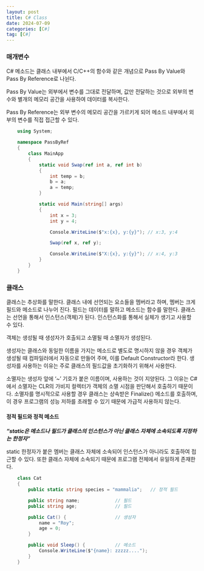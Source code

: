 ```yaml
---
layout: post
title: C# Class
date: 2024-07-09
categories: [C#]
tag: [C#]
---
```


### **매개변수**

C# 메소드는 클래스 내부에서 C/C++의 함수와 같은 개념으로 Pass By Value와 Pass By Reference로 나뉜다. 

Pass By Value는 외부에서 변수를 그대로 전달하며, 값만 전달하는 것으로 외부의 변수와 별개의 메모리 공간을 사용하여 데이터를 복사한다.

Pass By Reference는 외부 변수의 메모리 공간을 가르키게 되어 메소드 내부에서 외부의 변수를 직접 접근할 수 있다.

```C#
    using System;

    namespace PassByRef
    {
        class MainApp
        {
            static void Swap(ref int a, ref int b)
            {
                int temp = b;
                b = a;
                a = temp;
            }

            static void Main(string[] args)
            {
                int x = 3;
                int y = 4;

                Console.WriteLine($"x:{x}, y:{y}"); // x:3, y:4

                Swap(ref x, ref y);

                Console.WriteLine($"X:{x}, y:{y}"); // x:4, y:3
            }
        }
    }
```

### **클래스**

클래스는 추상화를 말한다. 클래스 내에 선언되는 요소들을 멤버라고 하며, 멤버는 크게 필드와 메소드로 나누어 진다. 필드는 데이터를 말하고 메소드는 함수를 말한다. 
클래스는 선언을 통해서 인스턴스(객체)가 된다. 인스턴스화를 통해서 실체가 생기고 사용할 수 있다.

객체는 생성될 때 생성자가 호출되고 소멸될 때 소멸자가 생성된다.

생성자는 클래스와 동일한 이름을 가지는 메소드로 별도로 명시하지 않을 경우 객체가 생성될 때 컴파일러에서 자동으로 만들어 주며, 이를 Default Constructor라 한다. 
생성자를 사용하는 이유는 주로 클래스의 필드값을 초기화하기 위해서 사용한다.

소멸자는 생성자 앞에 ‘~’ 기호가 붙은 이름이며, 사용하는 것이 지양된다. 그 이유는 C#에서 소멸자는 CLR의 가비지 컬렉터가 객체의 소멸 시점을 판단해서 호출하기 때문이다. 
소멸자를 명시적으로 사용할 경우 클래스는 상속받은 Finalize() 메소드를 호출하며, 이 경우 프로그램의 성능 저하를 초래할 수 있기 때문에 가급적 사용하지 않는다.


#### **정적 필드와 정적 메소드** ####

***“static은 메소드나 필드가 클래스의 인스턴스가 아닌 클래스 자체에 소속되도록 지정하는 한정자”***

static 한정자가 붙은 멤버는 클래스 자체에 소속되어 인스턴스가 아니라도 호출하여 접근할 수 있다.
또한 클래스 자체에 소속되기 때문에 프로그램 전체에서 유일하게 존재한다.

```C#   
    class Cat 
    {
        public static string species = "mammalia";   // 정적 필드

        public string name;             // 필드
        public string age;              // 필드

        public Cat() {                  // 생성자
            name = "Roy";
            age = 0;    
        }

        public void Sleep() {           // 메소드
            Console.WriteLine($"{name}: zzzzz....");
        }
    }
```